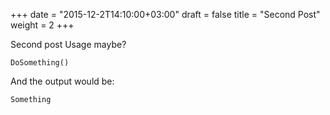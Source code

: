 +++
date = "2015-12-2T14:10:00+03:00"
draft = false
title = "Second Post"
weight = 2
+++

Second post
Usage maybe?

```
DoSomething()
```

And the output would be:

```
Something
```
